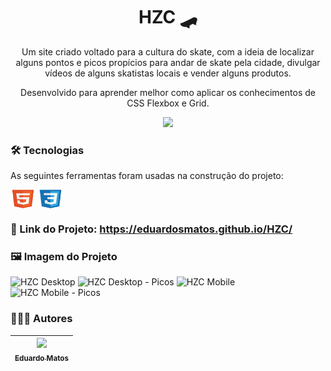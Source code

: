 <h1 align="center"> HZC 🛹</h1>

<p align="center"> Um site criado voltado para a cultura do skate, com a ideia de localizar alguns pontos e picos propícios para andar de skate pela cidade,
divulgar vídeos de alguns skatistas locais e vender alguns produtos.</p>
<p align="center"> Desenvolvido para aprender melhor como aplicar os conhecimentos de CSS Flexbox e Grid.</p>

<p align="center">
  <img src="http://img.shields.io/static/v1?label=STATUS&message=CONCLUIDO&color=GREEN&style=for-the-badge"/>
</p>

### 🛠 Tecnologias

As seguintes ferramentas foram usadas na construção do projeto:

<div style="display: inline_block">
  <img align="center" alt="Du-HTML" height="30" width="40" src="https://raw.githubusercontent.com/devicons/devicon/master/icons/html5/html5-original.svg">
  <img align="center" alt="Du-CSS" height="30" width="40" src="https://raw.githubusercontent.com/devicons/devicon/master/icons/css3/css3-original.svg">
</div>

### 🔗 Link do Projeto: https://eduardosmatos.github.io/HZC/

### 🖼️ Imagem do Projeto
![HZC Desktop](https://user-images.githubusercontent.com/27296909/194467476-2b38b9ff-e221-4ce3-9156-74f51bf98548.png)
![HZC Desktop - Picos](https://user-images.githubusercontent.com/27296909/194467489-dd0d2c43-e166-471c-9ae9-ccf9f3ef2663.png)
![HZC Mobile](https://user-images.githubusercontent.com/27296909/194467495-ceb52a98-feef-4cd6-ad33-4ec4ac4e5c71.png)
![HZC Mobile - Picos](https://user-images.githubusercontent.com/27296909/194467497-4bab1168-0940-4b3c-8ae1-86368df63f81.png)

### 🧑🏻‍💻 Autores

| [<img src="https://user-images.githubusercontent.com/27296909/194435978-25df968b-3402-463c-8517-735d959a37c4.jpg" width=115px ><br><sub>Eduardo Matos</sub>](https://github.com/eduardosmatos) |  
| :---: |
